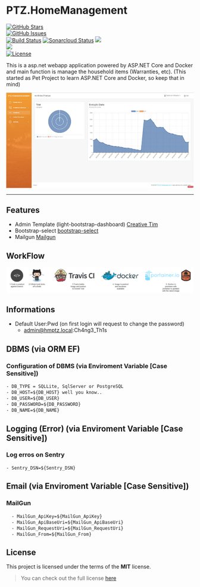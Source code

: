 PTZ.HomeManagement
============
[![GitHub Stars](https://img.shields.io/github/stars/ptorrezao/PTZ.HomeManagement.svg)](https://github.com/ptorrezao/PTZ.HomeManagement/stargazers)  
[![GitHub Issues](https://img.shields.io/github/issues/ptorrezao/PTZ.HomeManagement.svg)](https://github.com/ptorrezao/PTZ.HomeManagement/issues)  
[![Build Status](https://travis-ci.org/ptorrezao/PTZ.HomeManagement.svg?branch=master)](https://travis-ci.org/ptorrezao/PTZ.HomeManagement) 
[![Sonarcloud Status](https://sonarcloud.io/api/project_badges/measure?project=PTZ.HZ&metric=alert_status)](https://sonarcloud.io/dashboard?id=PTZ.HZ)
[![](https://images.microbadger.com/badges/version/ptorrezao/ptz.homemanagement.svg)](https://microbadger.com/images/ptorrezao/ptz.homemanagement "ptorrezao/ptz.homemanagement Docker Image")  
[![](https://images.microbadger.com/badges/image/ptorrezao/ptz.homemanagement.svg)](https://microbadger.com/images/ptorrezao/ptz.homemanagement "ptorrezao/ptz.homemanagement Docker Image")  
[![License](https://img.shields.io/badge/license-MIT-blue.svg)](https://opensource.org/licenses/MIT) 

This is a asp.net webapp application powered by ASP.NET Core and Docker and main function is manage the household items (Warranties, etc).
(This started as Pet Project to learn ASP.NET Core and Docker, so keep that in mind)

![Preview](https://github.com/ptorrezao/PTZ.HomeManagement/blob/master/docs/preview.jpg?raw=true)

---

## Features
- Admin Template (light-bootstrap-dashboard) [Creative Tim](https://www.creative-tim.com/product/light-bootstrap-dashboard)
- Bootstrap-select [bootstrap-select](https://silviomoreto.github.io/bootstrap-select/)
- Mailgun [Mailgun](https://www.mailgun.com/email-api)
## WorkFlow
![WorkFlow](https://github.com/ptorrezao/PTZ.HomeManagement/blob/master/docs/workflow.png?raw=true)

## Informations
- Default User:Pwd (on first login will request to change the password)
	- admin@hmptz.local:Ch4ng3_Th1s 
		
## DBMS (via ORM EF)
### Configuration of DBMS (via Enviroment Variable [Case Sensitive])
	- DB_TYPE = SQLLite, SqlServer or PostgreSQL
	- DB_HOST=${DB_HOST} well you know..
	- DB_USER=${DB_USER}
	- DB_PASSWORD=${DB_PASSWORD}
	- DB_NAME=${DB_NAME}
	
## Logging (Error) (via Enviroment Variable [Case Sensitive])
### Log erros on Sentry 
	- Sentry_DSN=${Sentry_DSN}
	
## Email (via Enviroment Variable [Case Sensitive])
### MailGun
      - MailGun_ApiKey=${MailGun_ApiKey}
      - MailGun_ApiBaseUri=${MailGun_ApiBaseUri}
      - MailGun_RequestUri=${MailGun_RequestUri}
      - MailGun_From=${MailGun_From}
## License
This project is licensed under the terms of the **MIT** license.
>You can check out the full license [here](https://github.com/ptorrezao/PTZ.HomeManagement/blob/master/LICENSE)

